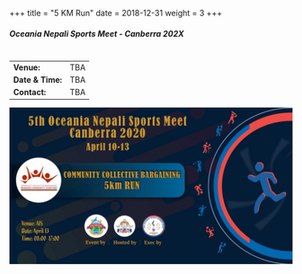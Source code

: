 +++
title = "5 KM Run"
date = 2018-12-31
weight = 3
+++

<div class="row">
<div class="col-md-6">

##### **Oceania Nepali Sports Meet - Canberra 202X** <br><br>

<table class="table table-responsive">
<tbody>
<tr>
<td><b>Venue:</b></td>
<td>
TBA
</td>
</tr>
<tr>
<td><b>Date & Time:</b></td>
<td>TBA</td>
</tr>
<td><b>Contact:</b></td>
<td>TBA</td>
</tr>
</tbody>
</table>
</div>

<div class="col-md-6 img-fluid">
<img class="img-fluid" src="./5-km-run.jpg" alt="5 KM Run">
</div>

</div>



<br><br>